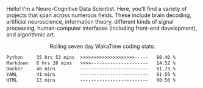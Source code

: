 Hello! I'm a Neuro-Cognitive Data Scientist. Here, you'll find a variety of projects that span across numerous fields. These include brain decoding, artificial neuroscience, information theory, different kinds of signal processing, human-computer interfaces (including front-end development), and algorithmic art. 

<p align="center">Rolling seven day WakaTime coding stats:</p>
<!--START_SECTION:waka-->

```txt
Python     35 hrs 53 mins  >>>>>>>>>>>>>>>>>>>>-----   80.40 %
Markdown   6 hrs 28 mins   >>>>---------------------   14.52 %
Docker     46 mins         -------------------------   01.73 %
YAML       41 mins         -------------------------   01.55 %
HTML       13 mins         -------------------------   00.50 %
```

<!--END_SECTION:waka-->
